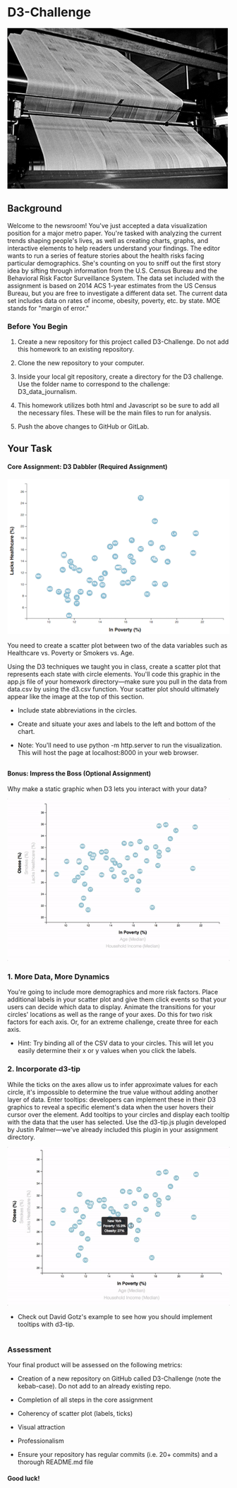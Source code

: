# D3-Challenge
![Images/landingResize.png](https://github.com/benwbarr/D3-Challenge/blob/main/D3_data_journalism/Images/giphy.gif?raw=true)

## Background

Welcome to the newsroom! You've just accepted a data visualization position for a major metro paper. You're tasked with analyzing the current trends shaping people's lives, as well as creating charts, graphs, and interactive elements to help readers understand your findings.
The editor wants to run a series of feature stories about the health risks facing particular demographics. She's counting on you to sniff out the first story idea by sifting through information from the U.S. Census Bureau and the Behavioral Risk Factor Surveillance System.
The data set included with the assignment is based on 2014 ACS 1-year estimates from the US Census Bureau, but you are free to investigate a different data set. The current data set includes data on rates of income, obesity, poverty, etc. by state. MOE stands for "margin of error."

### Before You Begin

1. Create a new repository for this project called D3-Challenge. Do not add this homework to an existing repository.  

2. Clone the new repository to your computer.

3. Inside your local git repository, create a directory for the D3 challenge. Use the folder name to correspond to the challenge: D3_data_journalism.

4. This homework utilizes both html and Javascript so be sure to add all the necessary files. These will be the main files to run for analysis.

5. Push the above changes to GitHub or GitLab.

## Your Task

#### Core Assignment: D3 Dabbler (Required Assignment)

![Images/landingResize.png](https://github.com/benwbarr/D3-Challenge/blob/main/D3_data_journalism/Images/4-scatter.jpg?raw=true)

You need to create a scatter plot between two of the data variables such as Healthcare vs. Poverty or Smokers vs. Age.

Using the D3 techniques we taught you in class, create a scatter plot that represents each state with circle elements. You'll code this graphic in the app.js file of your homework directory—make sure you pull in the data from data.csv by using the d3.csv function. Your scatter plot should ultimately appear like the image at the top of this section.

* Include state abbreviations in the circles.

* Create and situate your axes and labels to the left and bottom of the chart.

* Note: You'll need to use python -m http.server to run the visualization. This will host the page at localhost:8000 in your web browser.


##
#### Bonus: Impress the Boss (Optional Assignment)

Why make a static graphic when D3 lets you interact with your data?

![Images/landingResize.png](https://github.com/benwbarr/D3-Challenge/blob/main/D3_data_journalism/Images/7-animated-scatter%20(1).gif?raw=true)

### 1. More Data, More Dynamics

You're going to include more demographics and more risk factors. Place additional labels in your scatter plot and give them click events so that your users can decide which data to display. Animate the transitions for your circles' locations as well as the range of your axes. Do this for two risk factors for each axis. Or, for an extreme challenge, create three for each axis.

* Hint: Try binding all of the CSV data to your circles. This will let you easily determine their x or y values when you click the labels.

### 2. Incorporate d3-tip

While the ticks on the axes allow us to infer approximate values for each circle, it's impossible to determine the true value without adding another layer of data. Enter tooltips: developers can implement these in their D3 graphics to reveal a specific element's data when the user hovers their cursor over the element. Add tooltips to your circles and display each tooltip with the data that the user has selected. Use the d3-tip.js plugin developed by Justin Palmer—we've already included this plugin in your assignment directory.

![Images/landingResize.png](https://github.com/benwbarr/D3-Challenge/blob/main/D3_data_journalism/Images/8-tooltip%20(1).gif?raw=true)

* Check out David Gotz's example to see how you should implement tooltips with d3-tip.

#

### Assessment

Your final product will be assessed on the following metrics:

* Creation of a new repository on GitHub called D3-Challenge (note the kebab-case). Do not add to an already existing repo.

* Completion of all steps in the core assignment

* Coherency of scatter plot (labels, ticks)

* Visual attraction

* Professionalism

* Ensure your repository has regular commits (i.e. 20+ commits) and a thorough README.md file

#### Good luck!

